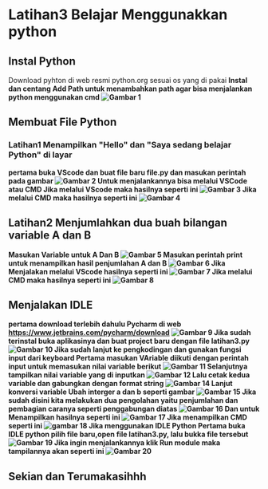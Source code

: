 # Latihan3 Belajar Menggunakkan python
## Instal Python
Download pyhton di web resmi python.org sesuai os yang di pakai <b>
Instal dan centang Add Path untuk menambahkan path agar bisa menjalankan python menggunakan cmd
![Gambar 1](gambar/ss2.png)
## Membuat File Python
### Latihan1 Menampilkan "Hello" dan "Saya sedang belajar Python" di layar
pertama buka VScode dan buat file baru file.py dan masukan perintah pada gambar
![Gambar 2](gambar/ss1.png)
Untuk menjalankannya bisa melalui VSCode atau CMD <b>
Jika  melalui VScode maka hasilnya seperti ini
![Gambar 3](gambar/ss4.png)
Jika melalui CMD maka hasilnya seperti ini
![Gambar 4](gambar/ss3.png)
## Latihan2 Menjumlahkan dua buah bilangan variable A dan B
Masukan Variable untuk A Dan B
![Gambar 5](gambar/ss5.png)
Masukan perintah print untuk menampilkan hasil penjumlahan A dan B
![Gambar 6](gambar/ss6.png)
Jika Menjalakan melalui VScode hasilnya seperti ini
![Gambar 7](gambar/ss7.png)
Jika melalui CMD maka hasilnya seperti ini
![Gambar 8](gambar/ss8.png)
## Menjalakan IDLE
pertama download terlebih dahulu Pycharm di web https://www.jetbrains.com/pycharm/download
![Gambar 9](gambar/ss9.png)
Jika sudah terinstal buka aplikasinya dan buat project baru dengan file latihan3.py
![Gambar 10](gambar/ss10.png)
Jika sudah lanjut ke pengkodingan dan gunakan fungsi input dari keyboard <b>
Pertama masukan VAriable diikuti dengan perintah input untuk memasukan nilai variable berikut
![Gambar 11](gambar/ss12.png)
Selanjutnya tampilkan nilai variable yang di inputkan
![Gambar 12](gambar/ss13.png)
Lalu cetak kedua variable dan gabungkan dengan format string<b>
![Gambar 14](gambar/ss14.png)
Lanjut konversi variable<b>
Ubah interger a dan b seperti gambar
![Gambar 15](gambar/ss15.png)
Jika sudah disini kita melakukan dua pengolahan yaitu penjumlahan dan pembagian caranya seperti penggabungan diatas
![Gambar 16](gambar/ss16.png)
Dan untuk Menampilkan hasilnya seperti ini
![Gambar 17](gambar/ss17.png)
Jika menampilkan CMD seperti ini
![gambar 18](gambar/ss18.png)
Jika menggunakan IDLE Python<b>
Pertama buka IDLE python<b>
pilih file baru,open file latihan3.py, lalu bukka file tersebut
![Gambar 19](gambar/ss19.png)
Jika ingin menjalankannya klik Run module maka tampilannya akan seperti ini
![Gambar 20](gambar/ss20.png)
## Sekian dan Terumakasihhh

